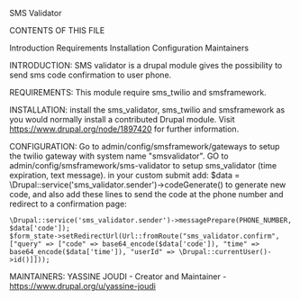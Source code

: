SMS Validator

CONTENTS OF THIS FILE

Introduction
Requirements
Installation
Configuration
Maintainers


INTRODUCTION:
SMS validator is a drupal module gives the possibility to send sms code confirmation to user phone.

REQUIREMENTS:
This module require sms_twilio and smsframework.

INSTALLATION:
install the sms_validator, sms_twilio and smsframework as you would normally install a contributed Drupal module.
Visit https://www.drupal.org/node/1897420 for further information.

CONFIGURATION:
Go to admin/config/smsframework/gateways to setup the twilio gateway with system name "smsvalidator".
GO to admin/config/smsframework/sms-validator to setup sms_validator (time expiration, text message).
in your custom submit add:
    $data = \Drupal::service('sms_validator.sender')->codeGenerate()
to generate new code, and also add these lines to send the code at the phone number and redirect to a confirmation page:

    \Drupal::service('sms_validator.sender')->messagePrepare(PHONE_NUMBER, $data['code']);
    $form_state->setRedirectUrl(Url::fromRoute("sms_validator.confirm", ["query" => ["code" => base64_encode($data['code']), "time" => base64_encode($data['time']), "userId" => \Drupal::currentUser()->id()]]));
        
MAINTAINERS:
YASSINE JOUDI - Creator and Maintainer -
https://www.drupal.org/u/yassine-joudi
